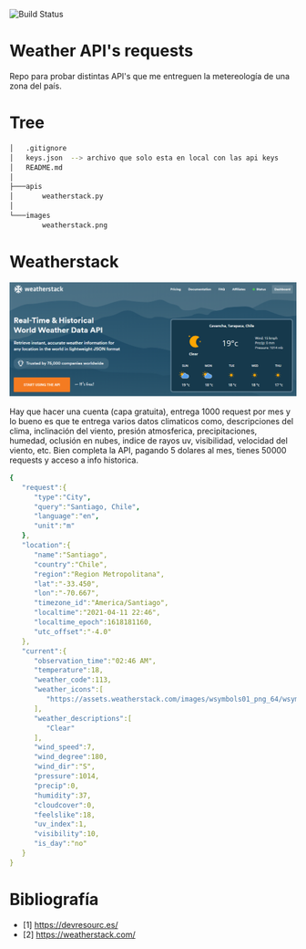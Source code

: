 ![Build Status](https://www.repostatus.org/badges/latest/active.svg)

#  Weather API's requests

Repo para probar distintas API's que me entreguen la metereología de una zona del país.

# Tree

```sh
│   .gitignore
│   keys.json  --> archivo que solo esta en local con las api keys
│   README.md
│
├───apis
│       weatherstack.py
│
└───images
        weatherstack.png
```

# Weatherstack

<p align="center">
  <img src="./images/weatherstack.png">
</p>


Hay que hacer una cuenta (capa gratuita), entrega 1000 request por mes y lo bueno es que te entrega varios datos climaticos como, descripciones del clima, inclinación del viento, presión atmosferica, precipitaciones, humedad, oclusión en nubes, indice de rayos uv, visibilidad, velocidad del viento, etc. Bien completa la API, pagando 5 dolares al mes, tienes 50000 requests y acceso a info historica. 


```yaml
{
   "request":{
      "type":"City",
      "query":"Santiago, Chile",
      "language":"en",
      "unit":"m"
   },
   "location":{
      "name":"Santiago",
      "country":"Chile",
      "region":"Region Metropolitana",
      "lat":"-33.450",
      "lon":"-70.667",
      "timezone_id":"America/Santiago",
      "localtime":"2021-04-11 22:46",
      "localtime_epoch":1618181160,
      "utc_offset":"-4.0"
   },
   "current":{
      "observation_time":"02:46 AM",
      "temperature":18,
      "weather_code":113,
      "weather_icons":[
         "https://assets.weatherstack.com/images/wsymbols01_png_64/wsymbol_0008_clear_sky_night.png"
      ],
      "weather_descriptions":[
         "Clear"
      ],
      "wind_speed":7,
      "wind_degree":180,
      "wind_dir":"S",
      "pressure":1014,
      "precip":0,
      "humidity":37,
      "cloudcover":0,
      "feelslike":18,
      "uv_index":1,
      "visibility":10,
      "is_day":"no"
   }
}
```

# Bibliografía

* [1] https://devresourc.es/
* [2] https://weatherstack.com/
